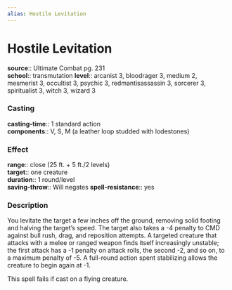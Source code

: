 ```yaml
---
alias: Hostile Levitation
---
```


# Hostile Levitation 

**source**:: Ultimate Combat pg. 231  
**school**:: transmutation
**level**:: arcanist 3, bloodrager 3, medium 2, mesmerist 3, occultist 3, psychic 3, redmantisassassin 3, sorcerer 3, spiritualist 3, witch 3, wizard 3

### Casting 

**casting-time**:: 1 standard action  
**components**:: V, S, M (a leather loop studded with lodestones)

### Effect 

**range**:: close (25 ft. + 5 ft./2 levels)  
**target**:: one creature  
**duration**:: 1 round/level  
**saving-throw**:: Will negates
**spell-resistance**:: yes

### Description 

You levitate the target a few inches off the ground, removing solid footing and halving the target’s speed. The target also takes a -4 penalty to CMD against bull rush, drag, and reposition attempts. A targeted creature that attacks with a melee or ranged weapon finds itself increasingly unstable; the first attack has a -1 penalty on attack rolls, the second -2, and so on, to a maximum penalty of -5. A full-round action spent stabilizing allows the creature to begin again at -1.  
  
This spell fails if cast on a flying creature.
